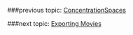 ###previous topic: [ConcentrationSpaces](docs/ConcentrationSpaces.md)

###next topic: [Exporting Movies](docs/Movies.md)
